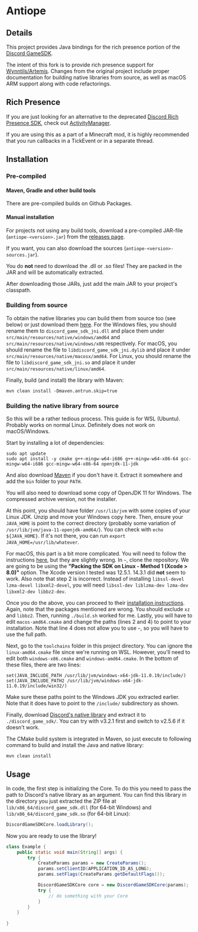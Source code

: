# Antiope

## Details
This project provides Java bindings for the rich presence portion of the
[Discord GameSDK](https://discordapp.com/developers/docs/game-sdk/sdk-starter-guide).

The intent of this fork is to provide rich presence support for [Wynntils/Artemis](https://github.com/Wynntils/artemis).
Changes from the original project include proper documentation for building native libraries from source, as well as macOS ARM support along with code refactorings.

## Rich Presence

If you are just looking for an alternative to the deprecated [Discord Rich Presence SDK](https://discord.com/developers/docs/rich-presence/how-to),
check out [ActivityManager](https://github.com/Wynntils/Antiope/blob/master/src/main/java/com/wynntils/antiope/manager/activity/ActivityManager.java).

If you are using this as a part of a Minecraft mod, it is highly recommended that you run callbacks in a TickEvent or in a separate thread.

## Installation 

### Pre-compiled

#### Maven, Gradle and other build tools

There are pre-compiled builds on Github Packages.

#### Manual installation

For projects not using any build tools, download a pre-compiled JAR-file (``antiope-<version>.jar``)
from the [releases page](https://github.com/JnCrMx/discord-game-sdk4j/releases).

If you want, you can also download the sources (``antiope-<version>-sources.jar``).

You do **not** need to download the .dll or .so files! They are packed in the JAR and will be automatically extracted.

After downloading those JARs, just add the main JAR to your project's classpath.

### Building from source

To obtain the native libraries you can build them from source too (see below) or just download them [here](https://dl-game-sdk.discordapp.net/3.2.1/discord_game_sdk.zip).
For the Windows files, you should rename them to `discord_game_sdk_jni.dll` and place them under `src/main/resources/native/windows/amd64` and `src/main/resources/native/windows/x86` respectively. 
For macOS, you should rename the file to `libdiscord_game_sdk_jni.dylib` and place it under `src/main/resources/native/macosx/amd64`.
For Linux, you should rename the file to `libdiscord_game_sdk_jni.so` and place it under `src/main/resources/native/linux/amd64`.

Finally, build (and install) the library with Maven:
```shell
mvn clean install -Dmaven.antrun.skip=true
```

### Building the native library from source

So this will be a rather tedious process. This guide is for WSL (Ubuntu). Probably works on normal Linux. Definitely does not work on macOS/Windows.

Start by installing a lot of dependencies:
```shell
sudo apt update
sudo apt install -y cmake g++-mingw-w64-i686 g++-mingw-w64-x86-64 gcc-mingw-w64-i686 gcc-mingw-w64-x86-64 openjdk-11-jdk
```

And also download [Maven](https://maven.apache.org/download.cgi) if you don't have it. Extract it somewhere and add the `bin` folder to your `PATH`.

You will also need to download some copy of OpenJDK 11 for Windows. The compressed archive version, not the installer.

At this point, you should have folder `/usr/lib/jvm` with some copies of your Linux JDK. Unzip and move your Windows copy here.
Then, ensure your `JAVA_HOME` is point to the correct directory (probably some variation of `/usr/lib/jvm/java-11-openjdk-amd64/`).
You can check with `echo ${JAVA_HOME}`.
If it's not there, you can run `export JAVA_HOME=/usr/lib/whatever`.

For macOS, this part is a bit more complicated. You will need to follow the instructions [here](https://github.com/tpoechtrager/osxcross#packaging-the-sdk),
but they are slightly wrong. In `~`, clone the repository.
We are going to be using the **"Packing the SDK on Linux - Method 1 (Xcode > 8.0)"** option.
The Xcode version I tested was 12.5.1. 14.3.1 did **not** seem to work. 
Also note that step 2 is incorrect. Instead of installing `libssl-devel lzma-devel libxml2-devel`, you will need
`libssl-dev liblzma-dev lzma-dev libxml2-dev libbz2-dev`.

Once you do the above, you can proceed to their [installation instructions](https://github.com/tpoechtrager/osxcross#installation).
Again, note that the packages mentioned are wrong. You should exclude `xz` and `libbz2`. 
Then, running `./build.sh` worked for me.
Lastly, you will have to edit `macos-amd64.cmake` and change the paths (lines 2 and 4) to point to your installation.
Note that line 4 does not allow you to use `~`, so you will have to use the full path.

Next, go to the `toolchains` folder in this project directory. You can ignore the `linux-amd64.cmake` file since we're running on WSL.
However, you'll need to edit both `windows-x86.cmake` and `windows-amd64.cmake`. In the bottom of these files, there are two lines:
```
set(JAVA_INCLUDE_PATH /usr/lib/jvm/windows-x64-jdk-11.0.19/include/)
set(JAVA_INCLUDE_PATH2 /usr/lib/jvm/windows-x64-jdk-11.0.19/include/win32/)
```

Make sure these paths point to the Windows JDK you extracted earlier. Note that it does have to point to the `/include/` subdirectory as shown.

Finally, download [Discord's native library](https://discord.com/developers/docs/game-sdk/sdk-starter-guide)
and extract it to ``./discord_game_sdk/``. You can try with v3.2.1 first and switch to v2.5.6 if it doesn't work.

The CMake build system is integrated in Maven, so just execute to following command to
build and install the Java and native library:

```shell script
mvn clean install
```

## Usage

In code, the first step is initializing the Core. To do this you need to pass the path to Discord's native library as an argument.
You can find this library in the directory you just extracted the ZIP file at ``lib/x86_64/discord_game_sdk.dll`` (for 64-bit Windows)
and ``lib/x86_64/discord_game_sdk.so`` (for 64-bit Linux):

```java
DiscordGameSDKCore.loadLibrary();
```

Now you are ready to use the library!

````java
class Example {
    public static void main(String[] args) {
        try {
            CreateParams params = new CreateParams();
            params.setClientID(APPLICATION_ID_AS_LONG);
            params.setFlags(CreateParams.getDefaultFlags());

            DiscordGameSDKCore core = new DiscordGameSDKCore(params);
            try {
                // do something with your Core
            }
        }
    }
    
}
````